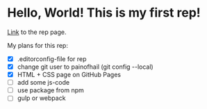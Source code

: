 # Hello, World! This is my first rep!

[Link](https://painofhail.github.io/first-rep/) to the rep page.

My plans for this rep:

- [x] .editorconfig-file for rep
- [x] change git user to painofhail (git config --local)
- [x] HTML + CSS page on GitHub Pages
- [ ] add some js-code
- [ ] use package from npm
- [ ] gulp or webpack
